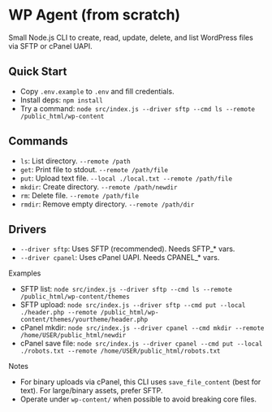 # WP Agent (from scratch)

Small Node.js CLI to create, read, update, delete, and list WordPress files via SFTP or cPanel UAPI.

## Quick Start
- Copy `.env.example` to `.env` and fill credentials.
- Install deps: `npm install`
- Try a command: `node src/index.js --driver sftp --cmd ls --remote /public_html/wp-content`

## Commands
- `ls`: List directory. `--remote /path`
- `get`: Print file to stdout. `--remote /path/file`
- `put`: Upload text file. `--local ./local.txt --remote /path/file`
- `mkdir`: Create directory. `--remote /path/newdir`
- `rm`: Delete file. `--remote /path/file`
- `rmdir`: Remove empty directory. `--remote /path/dir`

## Drivers
- `--driver sftp`: Uses SFTP (recommended). Needs SFTP_* vars.
- `--driver cpanel`: Uses cPanel UAPI. Needs CPANEL_* vars.

Examples
- SFTP list: `node src/index.js --driver sftp --cmd ls --remote /public_html/wp-content/themes`
- SFTP upload: `node src/index.js --driver sftp --cmd put --local ./header.php --remote /public_html/wp-content/themes/yourtheme/header.php`
- cPanel mkdir: `node src/index.js --driver cpanel --cmd mkdir --remote /home/USER/public_html/newdir`
- cPanel save file: `node src/index.js --driver cpanel --cmd put --local ./robots.txt --remote /home/USER/public_html/robots.txt`

Notes
- For binary uploads via cPanel, this CLI uses `save_file_content` (best for text). For large/binary assets, prefer SFTP.
- Operate under `wp-content/` when possible to avoid breaking core files.

